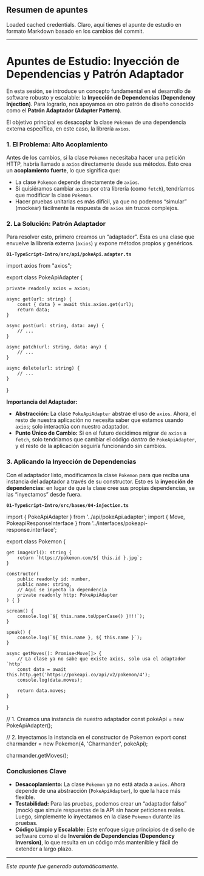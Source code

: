 ## Resumen de apuntes
Loaded cached credentials.
Claro, aquí tienes el apunte de estudio en formato Markdown basado en los cambios del commit.

---

# Apuntes de Estudio: Inyección de Dependencias y Patrón Adaptador

En esta sesión, se introduce un concepto fundamental en el desarrollo de software robusto y escalable: la **Inyección de Dependencias (Dependency Injection)**. Para lograrlo, nos apoyamos en otro patrón de diseño conocido como el **Patrón Adaptador (Adapter Pattern)**.

El objetivo principal es desacoplar la clase `Pokemon` de una dependencia externa específica, en este caso, la librería `axios`.

### 1. El Problema: Alto Acoplamiento

Antes de los cambios, si la clase `Pokemon` necesitaba hacer una petición HTTP, habría llamado a `axios` directamente desde sus métodos. Esto crea un **acoplamiento fuerte**, lo que significa que:

*   La clase `Pokemon` depende directamente de `axios`.
*   Si quisiéramos cambiar `axios` por otra librería (como `fetch`), tendríamos que modificar la clase `Pokemon`.
*   Hacer pruebas unitarias es más difícil, ya que no podemos “simular” (mockear) fácilmente la respuesta de `axios` sin trucos complejos.

### 2. La Solución: Patrón Adaptador

Para resolver esto, primero creamos un “adaptador”. Esta es una clase que envuelve la librería externa (`axios`) y expone métodos propios y genéricos.

**`01-TypeScript-Intro/src/api/pokeApi.adapter.ts`**

import axios from "axios";

export class PokeApiAdapter {

	private readonly axios = axios;

	async get(url: string) {
		const { data } = await this.axios.get(url);
		return data;
	}

	async post(url: string, data: any) {
		// ...
	}

	async patch(url: string, data: any) {
		// ...
	}

	async delete(url: string) {
		// ...
	}
}

**Importancia del Adaptador:**

*   **Abstracción:** La clase `PokeApiAdapter` abstrae el uso de `axios`. Ahora, el resto de nuestra aplicación no necesita saber que estamos usando `axios`; solo interactúa con nuestro adaptador.
*   **Punto Único de Cambio:** Si en el futuro decidimos migrar de `axios` a `fetch`, solo tendríamos que cambiar el código *dentro* de `PokeApiAdapter`, y el resto de la aplicación seguiría funcionando sin cambios.

### 3. Aplicando la Inyección de Dependencias

Con el adaptador listo, modificamos la clase `Pokemon` para que reciba una instancia del adaptador a través de su constructor. Esto es la **inyección de dependencias**: en lugar de que la clase cree sus propias dependencias, se las “inyectamos” desde fuera.

**`01-TypeScript-Intro/src/bases/04-injection.ts`**

import { PokeApiAdapter } from '../api/pokeApi.adapter';
import { Move, PokeapiResponseInterface } from '../interfaces/pokeapi-response.interface';

export class Pokemon {

	get imageUrl(): string {
		return `https://pokemon.com/${ this.id }.jpg`;
	}

	constructor(
		public readonly id: number,
		public name: string,
		// Aquí se inyecta la dependencia
		private readonly http: PokeApiAdapter
	) { }

	scream() {
		console.log(`${ this.name.toUpperCase() }!!!`);
	}

	speak() {
		console.log(`${ this.name }, ${ this.name }`);
	}

	async getMoves(): Promise<Move[]> {
		// La clase ya no sabe que existe axios, solo usa el adaptador `http`
		const data = await this.http.get('https://pokeapi.co/api/v2/pokemon/4');
		console.log(data.moves);

		return data.moves;
	}
}

// 1. Creamos una instancia de nuestro adaptador
const pokeApi = new PokeApiAdapter();

// 2. Inyectamos la instancia en el constructor de Pokemon
export const charmander = new Pokemon(4, 'Charmander', pokeApi);

charmander.getMoves();

### Conclusiones Clave

*   **Desacoplamiento:** La clase `Pokemon` ya no está atada a `axios`. Ahora depende de una abstracción (`PokeApiAdapter`), lo que la hace más flexible.
*   **Testabilidad:** Para las pruebas, podemos crear un “adaptador falso” (mock) que simule respuestas de la API sin hacer peticiones reales. Luego, simplemente lo inyectamos en la clase `Pokemon` durante las pruebas.
*   **Código Limpio y Escalable:** Este enfoque sigue principios de diseño de software como el de **Inversión de Dependencias (Dependency Inversion)**, lo que resulta en un código más mantenible y fácil de extender a largo plazo.

---
*Este apunte fue generado automáticamente.*
